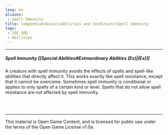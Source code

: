 ```yaml
---
lang: en
aliases:
 - Spell Immunity
title: Compendium\Basics\Abilities and Conditions\Spell Immunity
tags: 
 - 35E_SRD
 - Abilities
---
```


---
##### Spell Immunity [[Special Abilities#Extraordinary Abilities (Ex)|(Ex)]]

A creature with spell immunity avoids the effects of spells and spell-like abilities that directly affect it. This works exactly like spell resistance, except that it cannot be overcome. Sometimes spell immunity is conditional or applies to only spells of a certain kind or level. Spells that do not allow spell resistance are not affected by spell immunity.


<br><br>



---



This material is Open Game Content, and is licensed for public use under the terms of the Open Game License v1.0a.


